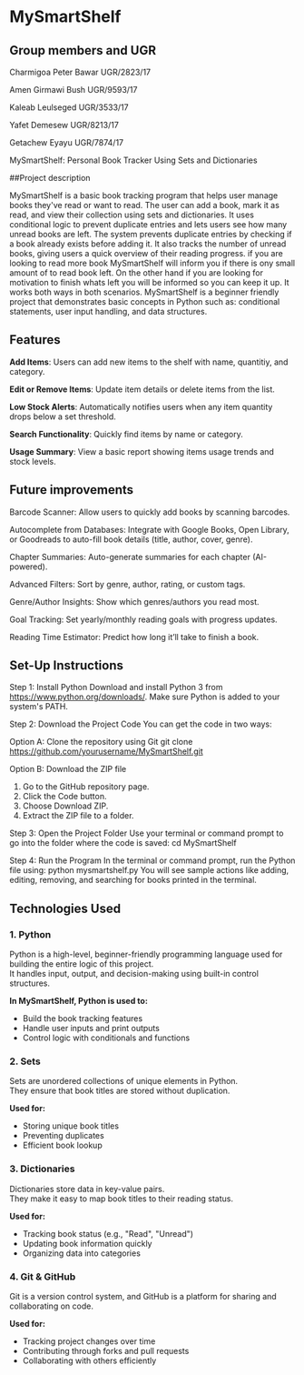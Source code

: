 # MySmartShelf

## Group members and UGR

Charmigoa Peter Bawar      UGR/2823/17

Amen Girmawi Bush          UGR/9593/17

Kaleab Leulseged           UGR/3533/17

Yafet Demesew              UGR/8213/17

Getachew  Eyayu            UGR/7874/17




MySmartShelf: Personal Book Tracker Using Sets and Dictionaries

##Project description

MySmartShelf is a basic book tracking program that helps user manage books they've read or want to read.
The user can add a book, mark it as read, and view their collection using sets and dictionaries.
It uses conditional logic to prevent duplicate entries and lets users see how many unread books are left.
The system prevents duplicate entries by checking if a book already exists before adding it.
It also tracks the number of unread books, giving users a quick overview of their reading progress.
if you are looking to read more book MySmartShelf will inform you if there is ony small amount of to read book left.
On the other hand if you are looking for motivation to finish whats left you will be informed so you can keep it up.
It works both ways in both scenarios.
MySmartShelf is a beginner friendly project that demonstrates basic concepts in Python such as:
conditional statements, user input handling, and data structures.

## Features

**Add Items**: Users can add new items to the shelf with name, quantitiy, and category.

**Edit or Remove Items**: Update item details or delete items from the list.

**Low Stock Alerts**: Automatically notifies users when any item quantity drops below a set threshold.

**Search Functionality**: Quickly find items by name or category.

**Usage Summary**: View a basic report showing items usage trends and stock levels.

## Future improvements 

Barcode Scanner: Allow users to quickly add books by scanning barcodes.

Autocomplete from Databases: Integrate with Google Books, Open Library, or Goodreads to auto-fill book details (title, author, cover, genre).

Chapter Summaries: Auto-generate summaries for each chapter (AI-powered).

Advanced Filters: Sort by genre, author, rating, or custom tags.

Genre/Author Insights: Show which genres/authors you read most.

Goal Tracking: Set yearly/monthly reading goals with progress updates.

Reading Time Estimator: Predict how long it’ll take to finish a book.



## Set-Up Instructions 

Step 1: Install Python
Download and install Python 3 from https://www.python.org/downloads/.
Make sure Python is added to your system's PATH.

Step 2: Download the Project Code
You can get the code in two ways:

Option A: Clone the repository using Git
git clone https://github.com/yourusername/MySmartShelf.git

Option B: Download the ZIP file

1. Go to the GitHub repository page.
2. Click the Code button.
3. Choose Download ZIP.
4. Extract the ZIP file to a folder.

Step 3: Open the Project Folder
Use your terminal or command prompt to go into the folder where the code is saved:
cd MySmartShelf

Step 4: Run the Program
In the terminal or command prompt, run the Python file using:
python mysmartshelf.py
You will see sample actions like adding, editing, removing, and searching for books printed in the terminal.

## Technologies Used

### 1. Python  
Python is a high-level, beginner-friendly programming language used for building the entire logic of this project.  
It handles input, output, and decision-making using built-in control structures.

**In MySmartShelf, Python is used to:**
- Build the book tracking features
- Handle user inputs and print outputs
- Control logic with conditionals and functions

### 2. Sets  
Sets are unordered collections of unique elements in Python.  
They ensure that book titles are stored without duplication.

**Used for:**
- Storing unique book titles
- Preventing duplicates
- Efficient book lookup

### 3. Dictionaries  
Dictionaries store data in key-value pairs.  
They make it easy to map book titles to their reading status.

**Used for:**
- Tracking book status (e.g., "Read", "Unread")
- Updating book information quickly
- Organizing data into categories
  
### 4. Git & GitHub  
Git is a version control system, and GitHub is a platform for sharing and collaborating on code.

**Used for:**
- Tracking project changes over time
- Contributing through forks and pull requests
- Collaborating with others efficiently
